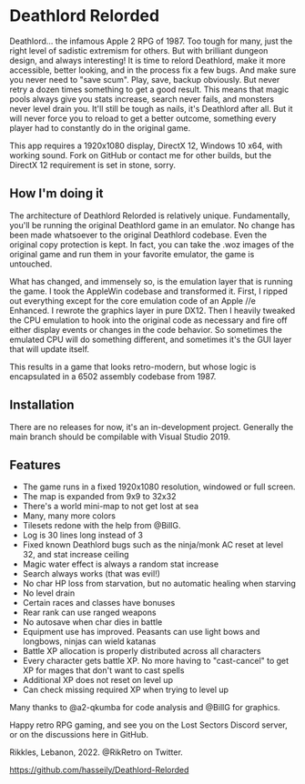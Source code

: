 # Deathlord Relorded

Deathlord... the infamous Apple 2 RPG of 1987.
Too tough for many, just the right level of sadistic extremism for others. But with brilliant dungeon design, and always interesting!
It is time to relord Deathlord, make it more accessible, better looking, and in the process fix a few bugs.
And make sure you never need to "save scum". Play, save, backup obviously. But never retry a dozen times something to get a good result.
This means that magic pools always give you stats increase, search never fails, and monsters never level drain you.
It'll still be tough as nails, it's Deathlord after all. But it will never force you to reload to get a better outcome, something every player had to constantly do in the original game.

This app requires a 1920x1080 display, DirectX 12, Windows 10 x64, with working sound.
Fork on GitHub or contact me for other builds, but the DirectX 12 requirement is set in stone, sorry.

## How I'm doing it

The architecture of Deathlord Relorded is relatively unique. Fundamentally, you'll be running the original Deathlord game in an emulator.
No change has been made whatsoever to the original Deathlord codebase. Even the original copy protection is kept.
In fact, you can take the .woz images of the original game and run them in your favorite emulator, the game is untouched.

What has changed, and immensely so, is the emulation layer that is running the game. I took the AppleWin codebase and transformed it.
First, I ripped out everything except for the core emulation code of an Apple //e Enhanced. I rewrote the graphics layer in pure DX12.
Then I heavily tweaked the CPU emulation to hook into the original code as necessary and fire off either display events or changes
in the code behavior. So sometimes the emulated CPU will do something different, and sometimes it's the GUI layer that will update itself.

This results in a game that looks retro-modern, but whose logic is encapsulated in a 6502 assembly codebase from 1987.

## Installation

There are no releases for now, it's an in-development project. Generally the main branch should be compilable with Visual Studio 2019.

## Features

* The game runs in a fixed 1920x1080 resolution, windowed or full screen.
* The map is expanded from 9x9 to 32x32
* There's a world mini-map to not get lost at sea
* Many, many more colors
* Tilesets redone with the help from @BillG.
* Log is 30 lines long instead of 3
* Fixed known Deathlord bugs such as the ninja/monk AC reset at level 32, and stat increase ceiling
* Magic water effect is always a random stat increase
* Search always works (that was evil!)
* No char HP loss from starvation, but no automatic healing when starving
* No level drain
* Certain races and classes have bonuses
* Rear rank can use ranged weapons
* No autosave when char dies in battle
* Equipment use has improved. Peasants can use light bows and longbows, ninjas can wield katanas
* Battle XP allocation is properly distributed across all characters
* Every character gets battle XP. No more having to "cast-cancel" to get XP for mages that don't want to cast spells
* Additional XP does not reset on level up
* Can check missing required XP when trying to level up

Many thanks to @a2-qkumba for code analysis and @BillG for graphics.

Happy retro RPG gaming, and see you on the Lost Sectors Discord server, or on the discussions here in GitHub.

Rikkles, Lebanon, 2022.
@RikRetro on Twitter.

https://github.com/hasseily/Deathlord-Relorded

